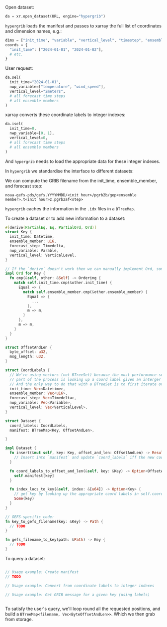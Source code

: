 Open dataset:

```python
da = xr.open_dataset(URL, engine="hypergrib")
```

`hypergrib` loads the manifest and passes to xarray the full list of coordinates and dimension names, e.g.:

```python
dims = ["init_time", "variable", "vertical_level", "timestep", "ensemble_member"]
coords = {
  "init_time": ["2024-01-01", "2024-01-02"],
  # etc.
}
```

User request: 

```python
da.sel(
  init_time="2024-01-01",
  nwp_variable=["temperature", "wind_speed"],
  vertical_level="2meters",
  # all forecast time steps
  # all ensemble members
)
```

xarray converts these coordinate labels to integer indexes:

```python
da.isel(
  init_time=0,
  nwp_variable=[0, 1],
  vertical_level=0,
  # all forecast time steps
  # all ensemble members
)
```

And `hypergrib` needs to load the appropriate data for these integer indexes.

In `hypergrib` we standardise the interface to different datasets:

We can compute the GRIB filename from the init_time, ensemble_member, and forecast step:

```
noaa-gefs-pds/gefs.YYYYMMDD/<init hour>/pgrb2b/gep<ensemble member>.t<init hour>z.pgrb2af<step>
```

`hypergrib` caches the information in the `.idx` files in a `BTreeMap`.

To create a dataset or to add new information to a dataset:

```rust
#[derive(PartialEq, Eq, PartialOrd, Ord)]
struct Key {
  init_time: Datetime,
  ensemble_member: u16,
  forecast_step: Timedelta,
  nwp_variable: Varable,
  vertical_level: VerticalLevel,
}

// If the `derive` doesn't work then we can manually implement Ord, something like this:
impl Ord for Key {
  fn cmp(&self, other: &Self) -> Ordering {
    match self.init_time.cmp(&other.init_time) {
      Equal => {
        match self.ensemble_member.cmp(&other.ensemble_member) {
          Equal => {
            ...
          },
          m => m,
        }
      },
      m => m,
    }
  }
}

struct OffsetAndLen {
  byte_offset: u32,
  msg_length: u32,
}

struct CoordLabels {
  // We're using vectors (not BTreeSet) because the most performance-sensitive
  // part of the process is looking up a coord label given an interger index.
  // And the only way to do that with a BTreeSet is to first iterate over the elements.
  init_time: Vec<Datetime>,
  ensemble_member: Vec<u16>,
  forecast_step: Vec<Timedelta>,
  nwp_variable: Vec<Variable>,
  vertical_level: Vec<VerticalLevel>,
}

struct Dataset {
  coord_labels: CoordLabels,
  manifest: BTreeMap<Key, OffsetAndLen>,

}

impl Dataset {
  fn insert(&mut self, key: Key, offset_and_len: OffsetAndLen) -> Result<(), AlreadyExistsError> {
    // Insert into `manifest` and update `coord_labels` iff the new coord doesn't exist yet.
  }

  fn coord_labels_to_offset_and_len(&self, key: &Key) -> Option<OffsetAndLen> {
    self.manifest[key]
  }

  fn index_locs_to_key(&self, index: &[u64]) -> Option<Key> {
    // get key by looking up the appropriate coord labels in self.coord_labels
    Some(key)
  }
}

// GEFS-specific code:
fn key_to_gefs_filename(key: &Key) -> Path {
  // TODO
}

fn gefs_filename_to_key(path: &Path) -> Key {
  // TODO
}

```

To query a dataset:

```rust

// Usage example: Create manifest
// TODO

// Usage example: Convert from coordinate labels to integer indexes

// Usage example: Get GRIB message for a given key (using labels)
 
```

To satisfy the user's query, we'll loop round all the requested positions, and build a `BTreeMap<filename, Vec<ByteOffsetAndLen>>`. Which we then grab from storage.
